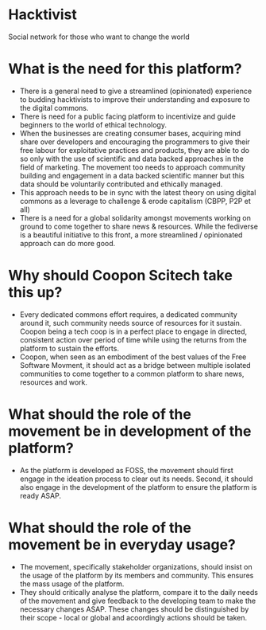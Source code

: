 # Hacktivist 
Social network for those who want to change the world

# What is the need for this platform?
- There is a general need to give a streamlined (opinionated) experience to budding
  hacktivists to improve their understanding and exposure to the digital
  commons.
- There is need for a public facing platform to incentivize and guide beginners
  to the world of ethical technology.
- When the businesses are creating consumer bases, acquiring mind share over
  developers and encouraging the programmers to give their free labour for
  exploitative practices and products, they are able to do so only with the use
  of scientific and data backed approaches in the field of marketing. The
  movement too needs to approach community building and engagement in a data
  backed scientific manner but this data should be voluntarily contributed and
  ethically managed.
- This approach needs to be in sync with the latest theory on using digital
  commons as a leverage to challenge & erode capitalism (CBPP, P2P et all)
- There is a need for a global solidarity amongst movements working on ground to
  come together to share news & resources. While the fediverse is a beautiful
  initiative to this front, a more streamlined / opinionated approach can do
  more good.

# Why should Coopon Scitech take this up?
- Every dedicated commons effort requires, a dedicated community around it, such
  community needs source of resources for it sustain. Coopon being a tech coop
  is in a perfect place to engage in directed, consistent action over period of
  time while using the returns from the platform to sustain the efforts.
- Coopon, when seen as an embodiment of the best values of the Free Software
  Movment, it should act as a bridge between multiple isolated communities to
  come together to a common platform to share news, resources and work.

# What should the role of the movement be in development of the platform?
- As the platform is developed as FOSS, the movement should first engage in the
  ideation process to clear out its needs. Second, it should also engage in the
  development of the platform to ensure the platform is ready ASAP.

# What should the role of the movement be in everyday usage?
- The movement, specifically stakeholder organizations, should insist on the
  usage of the platform by its members and community. This ensures the mass
  usage of the platform.
- They should critically analyse the platform, compare it to the daily needs of
  the movement and give feedback to the developing team to make the necessary
  changes ASAP. These changes should be distinguished by their scope - local or
  global and acoordingly actions should be taken.
  



